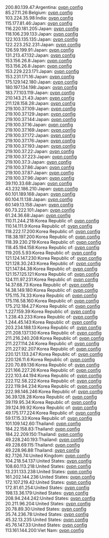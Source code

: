 200.80.139.47:Argentina: [ovpn config](vpn/200_80_139_47.ovpn)  
85.27.11.26:Belgium: [ovpn config](vpn/85_27_11_26.ovpn)  
103.224.35.98:India: [ovpn config](vpn/103_224_35_98.ovpn)  
115.177.81.46:Japan: [ovpn config](vpn/115_177_81_46.ovpn)  
116.220.181.205:Japan: [ovpn config](vpn/116_220_181_205.ovpn)  
118.106.239.133:Japan: [ovpn config](vpn/118_106_239_133.ovpn)  
122.103.135.135:Japan: [ovpn config](vpn/122_103_135_135.ovpn)  
122.223.252.231:Japan: [ovpn config](vpn/122_223_252_231.ovpn)  
126.59.199.91:Japan: [ovpn config](vpn/126_59_199_91.ovpn)  
131.213.47.132:Japan: [ovpn config](vpn/131_213_47_132.ovpn)  
153.156.26.8:Japan: [ovpn config](vpn/153_156_26_8.ovpn)  
153.156.26.8:Japan: [ovpn config](vpn/153_156_26_8.ovpn)  
153.229.223.171:Japan: [ovpn config](vpn/153_229_223_171.ovpn)  
153.231.171.16:Japan: [ovpn config](vpn/153_231_171_16.ovpn)  
175.129.142.180:Japan: [ovpn config](vpn/175_129_142_180.ovpn)  
180.197.134.198:Japan: [ovpn config](vpn/180_197_134_198.ovpn)  
183.77.103.119:Japan: [ovpn config](vpn/183_77_103_119.ovpn)  
210.143.21.43:Japan: [ovpn config](vpn/210_143_21_43.ovpn)  
211.128.158.28:Japan: [ovpn config](vpn/211_128_158_28.ovpn)  
219.100.37.109:Japan: [ovpn config](vpn/219_100_37_109.ovpn)  
219.100.37.129:Japan: [ovpn config](vpn/219_100_37_129.ovpn)  
219.100.37.144:Japan: [ovpn config](vpn/219_100_37_144.ovpn)  
219.100.37.16:Japan: [ovpn config](vpn/219_100_37_16.ovpn)  
219.100.37.169:Japan: [ovpn config](vpn/219_100_37_169.ovpn)  
219.100.37.172:Japan: [ovpn config](vpn/219_100_37_172.ovpn)  
219.100.37.176:Japan: [ovpn config](vpn/219_100_37_176.ovpn)  
219.100.37.193:Japan: [ovpn config](vpn/219_100_37_193.ovpn)  
219.100.37.22:Japan: [ovpn config](vpn/219_100_37_22.ovpn)  
219.100.37.223:Japan: [ovpn config](vpn/219_100_37_223.ovpn)  
219.100.37.3:Japan: [ovpn config](vpn/219_100_37_3.ovpn)  
219.100.37.86:Japan: [ovpn config](vpn/219_100_37_86.ovpn)  
219.100.37.87:Japan: [ovpn config](vpn/219_100_37_87.ovpn)  
219.100.37.96:Japan: [ovpn config](vpn/219_100_37_96.ovpn)  
39.110.33.68:Japan: [ovpn config](vpn/39_110_33_68.ovpn)  
43.232.186.210:Japan: [ovpn config](vpn/43_232_186_210.ovpn)  
60.101.189.168:Japan: [ovpn config](vpn/60_101_189_168.ovpn)  
60.104.11.138:Japan: [ovpn config](vpn/60_104_11_138.ovpn)  
60.149.13.158:Japan: [ovpn config](vpn/60_149_13_158.ovpn)  
60.73.222.101:Japan: [ovpn config](vpn/60_73_222_101.ovpn)  
61.24.36.68:Japan: [ovpn config](vpn/61_24_36_68.ovpn)  
110.11.244.218:Korea Republic of: [ovpn config](vpn/110_11_244_218.ovpn)  
110.14.111.9:Korea Republic of: [ovpn config](vpn/110_14_111_9.ovpn)  
118.222.17.200:Korea Republic of: [ovpn config](vpn/118_222_17_200.ovpn)  
118.38.197.200:Korea Republic of: [ovpn config](vpn/118_38_197_200.ovpn)  
118.39.230.219:Korea Republic of: [ovpn config](vpn/118_39_230_219.ovpn)  
118.45.194.158:Korea Republic of: [ovpn config](vpn/118_45_194_158.ovpn)  
119.205.5.93:Korea Republic of: [ovpn config](vpn/119_205_5_93.ovpn)  
121.124.147.230:Korea Republic of: [ovpn config](vpn/121_124_147_230.ovpn)  
121.128.30.243:Korea Republic of: [ovpn config](vpn/121_128_30_243.ovpn)  
121.147.84.38:Korea Republic of: [ovpn config](vpn/121_147_84_38.ovpn)  
121.157.125.121:Korea Republic of: [ovpn config](vpn/121_157_125_121.ovpn)  
124.111.97.231:Korea Republic of: [ovpn config](vpn/124_111_97_231.ovpn)  
14.37.68.73:Korea Republic of: [ovpn config](vpn/14_37_68_73.ovpn)  
14.38.149.180:Korea Republic of: [ovpn config](vpn/14_38_149_180.ovpn)  
175.115.74.33:Korea Republic of: [ovpn config](vpn/175_115_74_33.ovpn)  
175.116.58.160:Korea Republic of: [ovpn config](vpn/175_116_58_160.ovpn)  
175.212.184.27:Korea Republic of: [ovpn config](vpn/175_212_184_27.ovpn)  
1.227.159.39:Korea Republic of: [ovpn config](vpn/1_227_159_39.ovpn)  
1.238.43.233:Korea Republic of: [ovpn config](vpn/1_238_43_233.ovpn)  
1.244.45.143:Korea Republic of: [ovpn config](vpn/1_244_45_143.ovpn)  
203.234.188.13:Korea Republic of: [ovpn config](vpn/203_234_188_13.ovpn)  
211.208.137.130:Korea Republic of: [ovpn config](vpn/211_208_137_130.ovpn)  
211.216.240.208:Korea Republic of: [ovpn config](vpn/211_216_240_208.ovpn)  
211.227.114.24:Korea Republic of: [ovpn config](vpn/211_227_114_24.ovpn)  
211.227.92.207:Korea Republic of: [ovpn config](vpn/211_227_92_207.ovpn)  
220.121.133.247:Korea Republic of: [ovpn config](vpn/220_121_133_247.ovpn)  
220.126.11.6:Korea Republic of: [ovpn config](vpn/220_126_11_6.ovpn)  
220.70.89.136:Korea Republic of: [ovpn config](vpn/220_70_89_136.ovpn)  
221.166.227.26:Korea Republic of: [ovpn config](vpn/221_166_227_26.ovpn)  
222.103.44.194:Korea Republic of: [ovpn config](vpn/222_103_44_194.ovpn)  
222.112.58.222:Korea Republic of: [ovpn config](vpn/222_112_58_222.ovpn)  
222.119.94.234:Korea Republic of: [ovpn config](vpn/222_119_94_234.ovpn)  
222.98.146.246:Korea Republic of: [ovpn config](vpn/222_98_146_246.ovpn)  
36.39.128.28:Korea Republic of: [ovpn config](vpn/36_39_128_28.ovpn)  
39.119.95.34:Korea Republic of: [ovpn config](vpn/39_119_95_34.ovpn)  
39.124.99.92:Korea Republic of: [ovpn config](vpn/39_124_99_92.ovpn)  
49.175.177.224:Korea Republic of: [ovpn config](vpn/49_175_177_224.ovpn)  
59.17.15.33:Korea Republic of: [ovpn config](vpn/59_17_15_33.ovpn)  
101.109.142.60:Thailand: [ovpn config](vpn/101_109_142_60.ovpn)  
184.22.158.83:Thailand: [ovpn config](vpn/184_22_158_83.ovpn)  
184.22.209.150:Thailand: [ovpn config](vpn/184_22_209_150.ovpn)  
49.228.240.193:Thailand: [ovpn config](vpn/49_228_240_193.ovpn)  
49.228.69.115:Thailand: [ovpn config](vpn/49_228_69_115.ovpn)  
49.228.96.88:Thailand: [ovpn config](vpn/49_228_96_88.ovpn)  
82.7.126.74:United Kingdom: [ovpn config](vpn/82_7_126_74.ovpn)  
104.218.54.137:United States: [ovpn config](vpn/104_218_54_137.ovpn)  
108.60.113.218:United States: [ovpn config](vpn/108_60_113_218.ovpn)  
13.231.133.238:United States: [ovpn config](vpn/13_231_133_238.ovpn)  
161.202.144.236:United States: [ovpn config](vpn/161_202_144_236.ovpn)  
172.107.219.42:United States: [ovpn config](vpn/172_107_219_42.ovpn)  
172.81.61.254:United States: [ovpn config](vpn/172_81_61_254.ovpn)  
198.13.36.179:United States: [ovpn config](vpn/198_13_36_179.ovpn)  
208.94.244.242:United States: [ovpn config](vpn/208_94_244_242.ovpn)  
20.211.96.204:United States: [ovpn config](vpn/20_211_96_204.ovpn)  
20.78.89.30:United States: [ovpn config](vpn/20_78_89_30.ovpn)  
35.74.236.78:United States: [ovpn config](vpn/35_74_236_78.ovpn)  
45.32.13.235:United States: [ovpn config](vpn/45_32_13_235.ovpn)  
45.76.147.33:United States: [ovpn config](vpn/45_76_147_33.ovpn)  
113.161.144.200:Viet Nam: [ovpn config](vpn/113_161_144_200.ovpn)  
